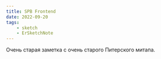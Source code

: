 ```yaml
---
title: SPB Frontend
date: 2022-09-20
tags:
    - sketch
    - ErSketchNote
---
```


Очень старая заметка с очень старого Питерского митапа.
